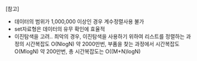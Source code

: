 [참고]

- 데이터의 범위가 1,000,000 이상인 경우 계수정렬사용 불가
- set자료형은 데이터의 유무 확인에 효율적
- 이진탐색을 고려.. 최악의 경우, 이진탐색을 사용하기 위하여 리스트를 정렬하는 과정의 시간복잡도 O(NlogN) 약 2000만번, 
부품을 찾는 과정에서 시간복잡도 O(MlogN) 약 200만번, 총 시간복잡도는 O((M+N)logN)